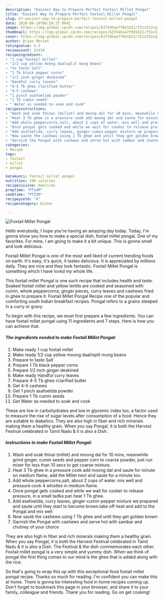 ```yaml
---
description: "Easiest Way to Prepare Perfect Foxtail Millet Pongal"
title: "Easiest Way to Prepare Perfect Foxtail Millet Pongal"
slug: 67-easiest-way-to-prepare-perfect-foxtail-millet-pongal
date: 2020-08-18T08:59:27.864Z
image: https://img-global.cpcdn.com/recipes/63754baa7f0d1621/751x532cq70/foxtail-millet-pongal-recipe-main-photo.jpg
thumbnail: https://img-global.cpcdn.com/recipes/63754baa7f0d1621/751x532cq70/foxtail-millet-pongal-recipe-main-photo.jpg
cover: https://img-global.cpcdn.com/recipes/63754baa7f0d1621/751x532cq70/foxtail-millet-pongal-recipe-main-photo.jpg
author: Bryan Obrien
ratingvalue: 4.5
reviewcount: 22430
recipeingredient:
- "1 cup foxtail millet"
- "1/2 cup yellow moong daalsplit mung beans"
- "to taste Salt"
- "1 Tb black pepper corns"
- "1/2 inch ginger deskined"
- "Handful curry leaves"
- "4-5 Tb ghee clarified butter"
- "4-5 cashews"
- "1 pinch asafoetida powder"
- "1 Tb cumin seeds"
- " Water as needed to soak and cook"
recipeinstructions:
- "Wash and soak thinai (millet) and moong dal for 10 mins, meanwhile grind ginger, cumin seeds and pepper corn to coarse powder, just run mixer for less than 10 secs to get coarse mixture."
- "Heat 3 Tb ghee in a pressure cook add moong dal and saute for minute on medium flame, add the Millet next and saute for a minute too."
- "Add whole peppercorns,salt, about 2 cups of water. mix well and pressure cook 4 whistles in medium flame."
- "Once pongal gets cooked and while we wait for cooker to release pressure, in a small tadka pan heat 1 Tb ghee."
- "Add asafoetida, curry leaves, ginger-cumin-pepper mixture we prepared and saute until they start to become brown.take off heat and add to the Pongal and mix well"
- "Now sauté the cashews using 1 Tb ghee and until they get golden brown"
- "Garnish the Pongal with cashews and serve hot with sambar and chutney of your choice"
categories:
- Recipe
tags:
- foxtail
- millet
- pongal

katakunci: foxtail millet pongal 
nutrition: 290 calories
recipecuisine: American
preptime: "PT14M"
cooktime: "PT32M"
recipeyield: "4"
recipecategory: Dinner

---
```



![Foxtail Millet Pongal](https://img-global.cpcdn.com/recipes/63754baa7f0d1621/751x532cq70/foxtail-millet-pongal-recipe-main-photo.jpg)

Hello everybody, I hope you're having an amazing day today. Today, I'm gonna show you how to make a special dish, foxtail millet pongal. One of my favorites. For mine, I am going to make it a bit unique. This is gonna smell and look delicious.

Foxtail Millet Pongal is one of the most well liked of current trending foods on earth. It's easy, it's quick, it tastes delicious. It is appreciated by millions daily. They are nice and they look fantastic. Foxtail Millet Pongal is something which I have loved my whole life.

This foxtail millet Pongal is one such recipe that includes health and taste. Soaked foxtail millet and yellow lentils are cooked and seasoned with cumin, whole peppercorns, ginger pieces, curry leaves and cashews fried in ghee to prepare it. Foxtail Millet Pongal Recipe one of the popular and comforting south Indian breakfast recipes. Pongal refers to a grains steeped in a curry or gravy.


To begin with this recipe, we must first prepare a few ingredients. You can have foxtail millet pongal using 11 ingredients and 7 steps. Here is how you can achieve that.

<!--inarticleads1-->

##### The ingredients needed to make Foxtail Millet Pongal:

1. Make ready 1 cup foxtail millet
1. Make ready 1/2 cup yellow moong daal/split mung beans
1. Prepare to taste Salt
1. Prepare 1 Tb black pepper corns
1. Prepare 1/2 inch ginger deskined
1. Make ready Handful curry leaves
1. Prepare 4-5 Tb ghee /clarified butter
1. Get 4-5 cashews
1. Get 1 pinch asafoetida powder
1. Prepare 1 Tb cumin seeds
1. Get  Water as needed to soak and cook


These are low in carbohydrates and low in glycemic index too, a factor used to measure the rise of sugar levels after consumption of a food. Hence they are suitable to diabetics. They are also high in fiber and rich minerals making them a healthy grain. When you say Pongal, it is both the Harvest Festival celebrated in Tamil Nadu &amp; it is also a Dish. 

<!--inarticleads2-->

##### Instructions to make Foxtail Millet Pongal:

1. Wash and soak thinai (millet) and moong dal for 10 mins, meanwhile grind ginger, cumin seeds and pepper corn to coarse powder, just run mixer for less than 10 secs to get coarse mixture.
1. Heat 3 Tb ghee in a pressure cook add moong dal and saute for minute on medium flame, add the Millet next and saute for a minute too.
1. Add whole peppercorns,salt, about 2 cups of water. mix well and pressure cook 4 whistles in medium flame.
1. Once pongal gets cooked and while we wait for cooker to release pressure, in a small tadka pan heat 1 Tb ghee.
1. Add asafoetida, curry leaves, ginger-cumin-pepper mixture we prepared and saute until they start to become brown.take off heat and add to the Pongal and mix well
1. Now sauté the cashews using 1 Tb ghee and until they get golden brown
1. Garnish the Pongal with cashews and serve hot with sambar and chutney of your choice


They are also high in fiber and rich minerals making them a healthy grain. When you say Pongal, it is both the Harvest Festival celebrated in Tamil Nadu &amp; it is also a Dish. The Festival &amp; the dish commemorates each other. Foxtail millet pongal is a very simple and yummy dish. When we think of pongal the first thing comes to our mind is the ghee that is added along with the rice. 

So that's going to wrap this up with this exceptional food foxtail millet pongal recipe. Thanks so much for reading. I'm confident you can make this at home. There is gonna be interesting food in home recipes coming up. Don't forget to bookmark this page in your browser, and share it to your family, colleague and friends. Thank you for reading. Go on get cooking!
